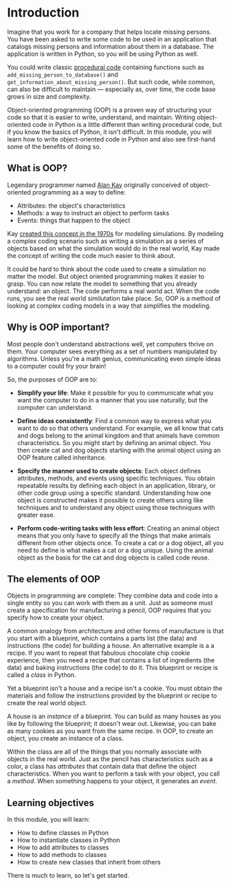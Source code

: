 # Introduction

Imagine that you work for a company that helps locate missing persons. You have been asked to write some code to be used in an application that catalogs missing persons and information about them in a database. The application is written in Python, so you will be using Python as well.

You could write classic [procedural code](https://en.wikipedia.org/wiki/Procedural_programming) containing functions such as `add_missing_person_to_database()` and `get_information_about_missing_person()`. But such code, while common, can also be difficult to maintain — especially as, over time, the code base grows in size and complexity.

Object-oriented programming (OOP) is a proven way of structuring your code so that it is easier to write, understand, and maintain. Writing object-oriented code in Python is a little different than writing procedural code, but if you know the basics of Python, it isn't difficult. In this module, you will learn how to write object-oriented code in Python and also see first-hand some of the benefits of doing so.

## What is OOP?

Legendary programmer named [Alan Kay](https://en.wikipedia.org/wiki/Alan_Kay) originally conceived of object-oriented programming as a way to define:

- Attributes: the object's characteristics
- Methods: a way to instruct an object to perform tasks
- Events: things that happen to the object

Kay [created this concept in the 1970s](http://web.eecs.utk.edu/~huangj/CS302S04/notes/oo-intro.html) for modeling simulations. By modeling a complex coding scenario such as writing a simulation as a series of objects based on what the simulation would do in the real world, Kay made the concept of writing the code much easier to think about.

It could be hard to think about the code used to create a simulation no matter the model. But object oriented programming makes it easier to grasp. You can now relate the model to something that you already understand: an object. The code performs a real world act. When the code runs, you see the real world similutation take place. So, OOP is a method of looking at complex coding models in a way that simplifies the modeling.

## Why is OOP important?

Most people don't understand abstractions well, yet computers thrive on them. Your computer sees everything as a set of numbers manipulated by algorithms. Unless you're a math genius, communicating even simple ideas to a computer could fry your brain!

So, the purposes of OOP are to:

- **Simplify your life**: Make it possible for you to communicate what you want the computer to do in a manner that you use naturally, but the computer can understand.

- **Define ideas consistently**: Find a common way to express what you want to do so that others understand. For example, we all know that cats and dogs belong to the animal kingdom and that animals have common characteristics. So you might start by defining an animal object. You then create cat and dog objects starting with the animal object using an OOP feature called inheritance.

- **Specify the manner used to create objects**: Each object defines attributes, methods, and events using specific techniques. You obtain repeatable results by defining each object in an application, library, or other code group using a specific standard. Understanding how one object is constructed makes it possible to create others using like techniques and to understand any object using those techniques with greater ease.

- **Perform code-writing tasks with less effort**: Creating an animal object means that you only have to specify all the things that make animals different from other objects once. To create a cat or a dog object, all you need to define is what makes a cat or a dog unique. Using the animal object as the basis for the cat and dog objects is called code reuse.

## The elements of OOP

Objects in programming are complete: They combine data and code into a single entity so you can work with them as a unit. Just as someone must create a specification for manufacturing a pencil, OOP requires that you specify how to create your object.

A common analogy from architecture and other forms of manufacture is that you start with a blueprint, which contains a parts list (the data) and instructions (the code) for building a house. An alternative example is a a recipe. If you want to repeat that fabulous chocolate chip cookie experience, then you need a recipe that contains a list of ingredients (the data) and baking instructions (the code) to do it. This blueprint or recipe is called a *class* in Python.

Yet a blueprint isn't a house and a recipe isn't a cookie. You must obtain the materials and follow the instructions provided by the blueprint or recipe to create the real world object. 

A house is an *instance* of a blueprint. You can build as many houses as you like by following the blueprint; it doesn't wear out. Likewise, you can bake as many cookies as you want from the same recipe. In OOP, to create an object, you create an instance of a class.

Within the class are all of the things that you normally associate with objects in the real world. Just as the pencil has characteristics such as a color, a class has *attributes* that contain data that define the object characteristics. When you want to perform a task with your object, you call a *method*. When something happens to your object, it generates an *event*.

## Learning objectives

In this module, you will learn:

- How to define classes in Python
- How to instantiate classes in Python
- How to add attributes to classes
- How to add methods to classes
- How to create new classes that inherit from others

There is much to learn, so let's get started.